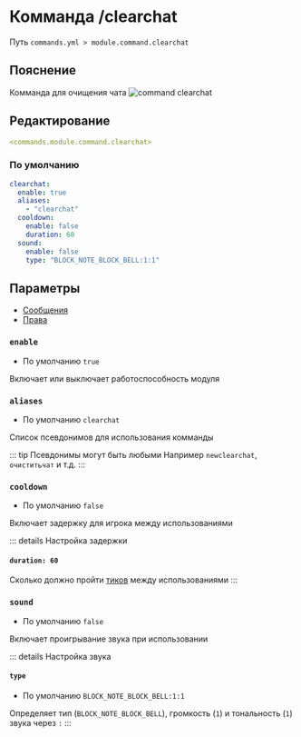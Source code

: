 # Комманда /clearchat
Путь `commands.yml > module.command.clearchat`

## Пояснение
Комманда для очищения чата
![command clearchat](/commandclearchat.png)

## Редактирование
```yaml
<commands.module.command.clearchat>
```

### По умолчанию
```yaml
clearchat:
  enable: true
  aliases:
    - "clearchat"
  cooldown:
    enable: false
    duration: 60
  sound:
    enable: false
    type: "BLOCK_NOTE_BLOCK_BELL:1:1"
```

## Параметры

- [Сообщения](/ru/messages/ru_ru/module/command/clearchat/)
- [Права](/ru/permissions/module/command/clearchat/)

### `enable`
- По умолчанию `true`

Включает или выключает работоспособность модуля

### `aliases`
- По умолчанию `clearchat`

Список псевдонимов для использования комманды

::: tip Псевдонимы могут быть любыми
Например `newclearchat`, `очиститьчат` и т.д.
:::

### `cooldown`
- По умолчанию `false`

Включает задержку для игрока между использованиями

::: details Настройка задержки
#### `duration: 60`

Сколько должно пройти [тиков](https://ru.minecraft.wiki/w/%D0%A2%D0%B0%D0%BA%D1%82) между использованиями
:::

### `sound`
- По умолчанию `false`

Включает проигрывание звука при использовании

::: details Настройка звука
#### `type`
- По умолчанию `BLOCK_NOTE_BLOCK_BELL:1:1`

Определяет тип (`BLOCK_NOTE_BLOCK_BELL`), громкость (`1`) и тональность (`1`) звука через `:`
:::